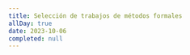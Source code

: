```yaml
---
title: Selección de trabajos de métodos formales
allDay: true
date: 2023-10-06
completed: null
---
```

